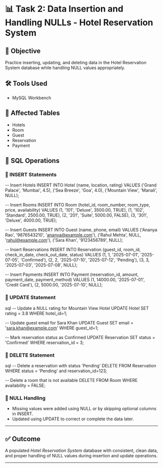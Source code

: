 # 📊 Task 2: Data Insertion and Handling NULLs - Hotel Reservation System

## 📌 Objective
Practice inserting, updating, and deleting data in the Hotel Reservation System database while handling NULL values appropriately.

## 🛠 Tools Used
- MySQL Workbench 

## 📂 Affected Tables
- Hotels
- Room
- Guest
- Reservation
- Payment

## 🧪 SQL Operations

### 🔹 INSERT Statements

-- Insert Hotels
INSERT INTO Hotel (name, location, rating) VALUES
('Grand Palace', 'Mumbai', 4.5),
('Sea Breeze', 'Goa', 4.0),
('Mountain View', 'Manali', NULL);

-- Insert Rooms
INSERT INTO Room (hotel_id, room_number, room_type, price, availability) VALUES
(1, '101', 'Deluxe', 3500.00, TRUE),
(1, '102', 'Standard', 2500.00, TRUE),
(2, '201', 'Suite', 5000.00, FALSE),
(3, '301', 'Deluxe', 4000.00, TRUE);

-- Insert Guests
INSERT INTO Guest (name, phone, email) VALUES
('Ananya Rao', '9876543210', 'ananya@example.com'),
('Rahul Mehta', NULL, 'rahul@example.com'),
('Sara Khan', '9123456789', NULL);

-- Insert Reservations
INSERT INTO Reservation (guest_id, room_id, check_in_date, check_out_date, status) VALUES
(1, 1, '2025-07-01', '2025-07-05', 'Confirmed'),
(2, 2, '2025-07-10', '2025-07-12', 'Pending'),
(3, 3, '2025-07-03', '2025-07-08', NULL);

-- Insert Payments
INSERT INTO Payment (reservation_id, amount, payment_date, payment_method) VALUES
(1, 14000.00, '2025-07-01', 'Credit Card'),
(2, 5000.00, '2025-07-10', NULL);

### 🔹 UPDATE Statement
sql
-- Update a NULL rating for Mountain View Hotel
UPDATE Hotel SET rating = 3.8 WHERE hotel_id=1; 

-- Update guest email for Sara Khan
UPDATE Guest SET email = 'sara.khan@example.com' WHERE guest_id=1;

-- Mark reservation status as Confirmed
UPDATE Reservation SET status = 'Confirmed' WHERE reservation_id = 3;



### 🔹 DELETE Statement
sql
-- Delete a reservation with status 'Pending'
DELETE FROM Reservation WHERE status = 'Pending' and reservation_id=123;

-- Delete a room that is not available
DELETE FROM Room WHERE availability = FALSE;


### 🔹 NULL Handling
- Missing values were added using NULL or by skipping optional columns in INSERT.
- Updated using UPDATE to correct or complete the data later.

---

## ✅ Outcome
A populated *Hotel Reservation System* database with consistent, clean data, and proper handling of NULL values during insertion and update operations.

---
